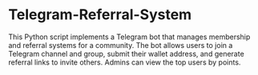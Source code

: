 # Telegram-Referral-System
This Python script implements a Telegram bot that manages membership and referral systems for a community. The bot allows users to join a Telegram channel and group, submit their wallet address, and generate referral links to invite others. Admins can view the top users by points.
